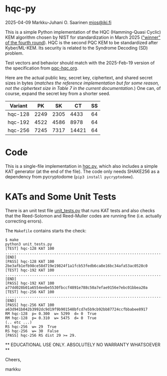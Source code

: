 #   hqc-py

2025-04-09  Markku-Juhani O. Saarinen mjos@iki.fi

This is a simple Python implementation of the HQC (Hamming-Quasi Cyclic)
KEM algorithm chosen by NIST for standardization in March 2025
(["winner" of the fourth round](https://www.nist.gov/news-events/news/2025/03/nist-selects-hqc-fifth-algorithm-post-quantum-encryption)).
HQC is the second PQC KEM to be standardized after Kyber/ML-KEM.
Its security is related to the Syndrome Decoding (SD) problem.

Test vectors and behavior should match with the 2025-Feb-19 version of the specification from  [pqc-hqc.org](https://pqc-hqc.org/).

Here are the actual public key, secret key, ciphertext, and shared secret
sizes in bytes (_matches the reference implementation but for some
reason, not the ciphertext size in Table 7 in the current documentation._)
One can, of course, expand the secret key from a shorter seed.

| Variant |  PK  |  SK  |   CT  | SS |
|---------|------|------|-------|----|
| hqc-128 | 2249 | 2305 |  4433 | 64 |
| hqc-192 | 4522 | 4586 |  8978 | 64 |
| hqc-256 | 7245 | 7317 | 14421 | 64 |

#   Code

This is a single-file implementation in [hqc.py](hqc.py), which also
includes a simple KAT generator (at the end of the file). The code only needs
SHAKE256 as a dependency from pycryptodome (`pip3 install pycryptodome`).


#	KATs and Some Unit Tests

There is an unit test file [unit_tests.py](unit_tests.py) that runs
KAT tests and also checks that the Reed-Solomon and Reed-Muller codes
are running fine (i.e. actually correcting errors).

The `Makefile` contains starts the check:

```
$ make
python3 unit_tests.py
[TEST] hqc-128 KAT 100 .................................................................................................... [END]
[PASS] hqc-128 KAT 100 2be3afb1efb98ce58d719e19824f1a1fcb53fedb6ca8e16bc34afa53ac0528c0
[TEST] hqc-192 KAT 100 .................................................................................................... [END]
[PASS] hqc-192 KAT 100 a77dd028b01a6554eebe5530fbccf4891e788c50a7efae9156e7ebc01bbea20a
[TEST] hqc-256 KAT 100 .................................................................................................... [END]
[PASS] hqc-256 KAT 100 a63d941b042b3992dc9d19f9b901548bfcd7e5b9cb92bb87724ccfbbabee8917
RM hqc-128  p= 0.300  w= 5299  d= 0  True
RM hqc-128  p= 0.310  w= 5475  d= 0  True
(.. etc ...)
RS hqc-256  w= 29  True
RS hqc-256  w= 30  False
[PASS] hqc-256 RS dist 29 >= 29.
```

** EDUCATIONAL USE ONLY. ABSOLUTELY NO WARRANTY WHATSOEVER **

Cheers,

markku

